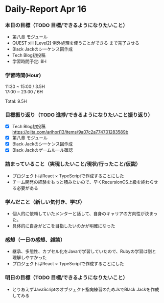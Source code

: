 # Daily-Report Apr 16

### 本日の目標（TODO 目標/できるようになりたいこと）
- 第八章 モジュール
- QUEST xiii [Level2] 例外処理を使うことができる まで完了させる
- Black Jackのシーケンス図作成
- Tech Blog初投稿
- 学習時間予定: 8H

### 学習時間(Hour)
11:30 ~ 15:00 / 3.5H  
17:00 ~ 23:00 / 6H

Total: 9.5H


### 目標振り返り（TODO 進捗/できるようになりたいこと振り返り）
- [x] Tech Blog初投稿 https://qiita.com/arihori13/items/9a07c2a774701283589b
- [x] 第八章 モジュール
- [x] Black Jackのシーケンス図作成
- [x] Black Jackのゲームルール確認

### 詰まっていること（実現したいこと/現状/行ったこと/仮説）
- プロジェクトはReact × TypeScriptで作成することにした
- チーム開発の経験をもっと積みたいので、早くRecursionCS上級を終わらせる必要がある

### 学んだこと（新しい気付き、学び）
- 個人的に依頼していたメンターと話して、自身のキャリアの方向性が決まった。
- 具体的に自身がどこを目指したいのかが明確になった


### 感想（一日の感想、雑談）
- 継承、多態性、カプセル化をJavaで学習していたので、Rubyの学習は割と理解しやすかった
- プロジェクトはReact × TypeScriptで作成することにした
### 明日の目標（TODO 目標/できるようになりたいこと）
- とりあえずJavaScriptのオブジェクト指向練習のためJsでBlack Jackを作成してみる

